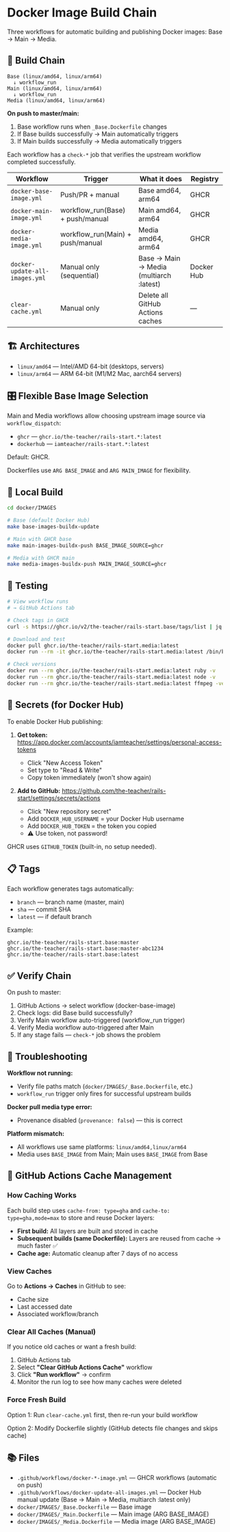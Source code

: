 # Docker Image Build Chain

Three workflows for automatic building and publishing Docker images: Base → Main → Media.

## 🔗 Build Chain

```
Base (linux/amd64, linux/arm64)
  ↓ workflow_run
Main (linux/amd64, linux/arm64)
  ↓ workflow_run
Media (linux/amd64, linux/arm64)
```

**On push to master/main:**

1. Base workflow runs when `_Base.Dockerfile` changes
2. If Base builds successfully → Main automatically triggers
3. If Main builds successfully → Media automatically triggers

Each workflow has a `check-*` job that verifies the upstream workflow completed successfully.

| Workflow                       | Trigger                          | What it does                            | Registry   |
| ------------------------------ | -------------------------------- | --------------------------------------- | ---------- |
| `docker-base-image.yml`        | Push/PR + manual                 | Base amd64, arm64                       | GHCR       |
| `docker-main-image.yml`        | workflow_run(Base) + push/manual | Main amd64, arm64                       | GHCR       |
| `docker-media-image.yml`       | workflow_run(Main) + push/manual | Media amd64, arm64                      | GHCR       |
| `docker-update-all-images.yml` | Manual only (sequential)         | Base → Main → Media (multiarch :latest) | Docker Hub |
| `clear-cache.yml`              | Manual only                      | Delete all GitHub Actions caches        | —          |

## 🏗️ Architectures

- `linux/amd64` — Intel/AMD 64-bit (desktops, servers)
- `linux/arm64` — ARM 64-bit (M1/M2 Mac, aarch64 servers)

## 🎛️ Flexible Base Image Selection

Main and Media workflows allow choosing upstream image source via `workflow_dispatch`:

- `ghcr` — `ghcr.io/the-teacher/rails-start.*:latest`
- `dockerhub` — `iamteacher/rails-start.*:latest`

Default: GHCR.

Dockerfiles use `ARG BASE_IMAGE` and `ARG MAIN_IMAGE` for flexibility.

## 📝 Local Build

```bash
cd docker/IMAGES

# Base (default Docker Hub)
make base-images-buildx-update

# Main with GHCR base
make main-images-buildx-push BASE_IMAGE_SOURCE=ghcr

# Media with GHCR main
make media-images-buildx-push MAIN_IMAGE_SOURCE=ghcr
```

## 🧪 Testing

```bash
# View workflow runs
# → GitHub Actions tab

# Check tags in GHCR
curl -s https://ghcr.io/v2/the-teacher/rails-start.base/tags/list | jq

# Download and test
docker pull ghcr.io/the-teacher/rails-start.media:latest
docker run --rm -it ghcr.io/the-teacher/rails-start.media:latest /bin/bash

# Check versions
docker run --rm ghcr.io/the-teacher/rails-start.media:latest ruby -v
docker run --rm ghcr.io/the-teacher/rails-start.media:latest node -v
docker run --rm ghcr.io/the-teacher/rails-start.media:latest ffmpeg -version
```

## 🔐 Secrets (for Docker Hub)

To enable Docker Hub publishing:

1. **Get token:** https://app.docker.com/accounts/iamteacher/settings/personal-access-tokens

   - Click "New Access Token"
   - Set type to "Read & Write"
   - Copy token immediately (won't show again)

2. **Add to GitHub:** https://github.com/the-teacher/rails-start/settings/secrets/actions
   - Click "New repository secret"
   - Add `DOCKER_HUB_USERNAME` = your Docker Hub username
   - Add `DOCKER_HUB_TOKEN` = the token you copied
   - ⚠️ Use token, not password!

GHCR uses `GITHUB_TOKEN` (built-in, no setup needed).

## 📋 Tags

Each workflow generates tags automatically:

- `branch` — branch name (master, main)
- `sha` — commit SHA
- `latest` — if default branch

Example:

```
ghcr.io/the-teacher/rails-start.base:master
ghcr.io/the-teacher/rails-start.base:master-abc1234
ghcr.io/the-teacher/rails-start.base:latest
```

## ✅ Verify Chain

On push to master:

1. GitHub Actions → select workflow (docker-base-image)
2. Check logs: did Base build successfully?
3. Verify Main workflow auto-triggered (workflow_run trigger)
4. Verify Media workflow auto-triggered after Main
5. If any stage fails — `check-*` job shows the problem

## 🐛 Troubleshooting

**Workflow not running:**

- Verify file paths match (`docker/IMAGES/_Base.Dockerfile`, etc.)
- `workflow_run` trigger only fires for successful upstream builds

**Docker pull media type error:**

- Provenance disabled (`provenance: false`) — this is correct

**Platform mismatch:**

- All workflows use same platforms: `linux/amd64,linux/arm64`
- Media uses `BASE_IMAGE` from Main; Main uses `BASE_IMAGE` from Base

## 💾 GitHub Actions Cache Management

### How Caching Works

Each build step uses `cache-from: type=gha` and `cache-to: type=gha,mode=max` to store and reuse Docker layers:

- **First build:** All layers are built and stored in cache
- **Subsequent builds (same Dockerfile):** Layers are reused from cache → much faster ✅
- **Cache age:** Automatic cleanup after 7 days of no access

### View Caches

Go to **Actions → Caches** in GitHub to see:
- Cache size
- Last accessed date
- Associated workflow/branch

### Clear All Caches (Manual)

If you notice old caches or want a fresh build:

1. GitHub Actions tab
2. Select **"Clear GitHub Actions Cache"** workflow
3. Click **"Run workflow"** → confirm
4. Monitor the run log to see how many caches were deleted

### Force Fresh Build

Option 1: Run `clear-cache.yml` first, then re-run your build workflow

Option 2: Modify Dockerfile slightly (GitHub detects file changes and skips cache)

## 📚 Files

- `.github/workflows/docker-*-image.yml` — GHCR workflows (automatic on push)
- `.github/workflows/docker-update-all-images.yml` — Docker Hub manual update (Base → Main → Media, multiarch :latest only)
- `docker/IMAGES/_Base.Dockerfile` — Base image
- `docker/IMAGES/_Main.Dockerfile` — Main image (ARG BASE_IMAGE)
- `docker/IMAGES/_Media.Dockerfile` — Media image (ARG BASE_IMAGE)
